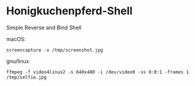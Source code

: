 # Honigkuchenpferd-Shell

Simple Reverse and Bind Shell 



macOS:
```
screencapture -x /tmp/screenshot.jpg
```
gnu/linux
```
ffmpeg -f video4linux2 -s 640x480 -i /dev/video0 -ss 0:0:1 -frames 1 /tmp/selfie.jpg
```


